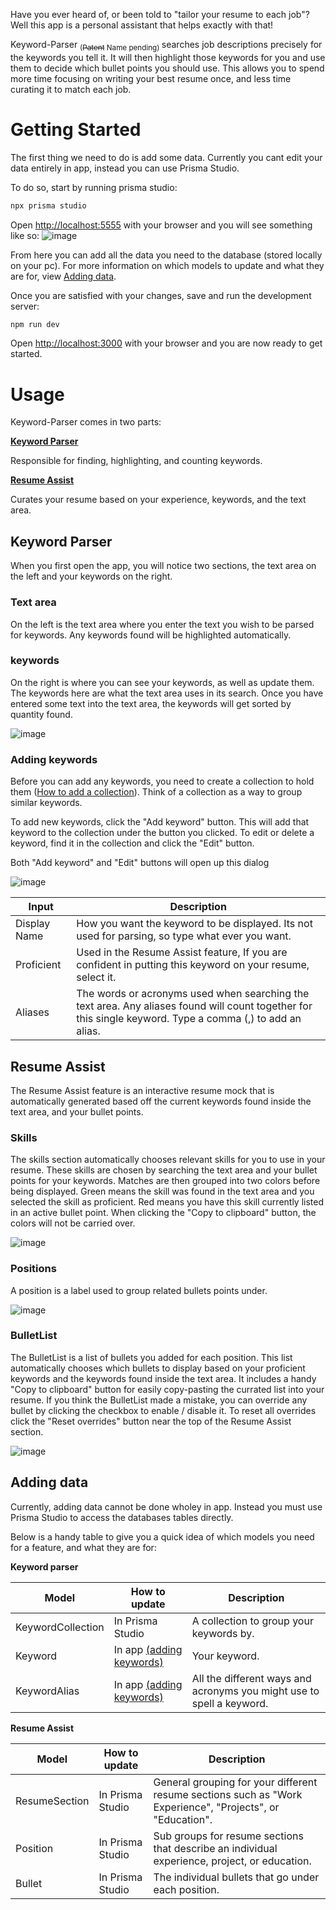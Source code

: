 Have you ever heard of, or been told to "tailor your resume to each job"? Well this app is a personal assistant that helps exactly with that!

Keyword-Parser <sub> (~~Patent~~ Name pending) </sub> searches job descriptions precisely for the keywords you tell it. It will then highlight those keywords for you and use them to decide which bullet points you should use.
This allows you to spend more time focusing on writing your best resume once, and less time curating it to match each job.

# Getting Started

The first thing we need to do is add some data. Currently you cant edit your data entirely in app, instead you can use Prisma Studio.

To do so, start by running prisma studio:

```bash
npx prisma studio
```

Open [http://localhost:5555](http://localhost:5555) with your browser and you will see something like so:
![image](https://github.com/NSkelin/Keyword-Parser/assets/31994545/e52b3c5f-3715-40f2-94a0-e64590b049e0)

From here you can add all the data you need to the database (stored locally on your pc). For more information on which models to update and what they are for, view [Adding data](#adding-data).

Once you are satisfied with your changes, save and run the development server:

```bash
npm run dev
```

Open [http://localhost:3000](http://localhost:3000) with your browser and you are now ready to get started.

# Usage

Keyword-Parser comes in two parts:

[**Keyword Parser**](#keyword-parser)

Responsible for finding, highlighting, and counting keywords.

[**Resume Assist**](#resume-assist)

Curates your resume based on your experience, keywords, and the text area.

## Keyword Parser

When you first open the app, you will notice two sections, the text area on the left and your keywords on the right.

### Text area
On the left is the text area where you enter the text you wish to be parsed for keywords. Any keywords found will be highlighted automatically.

### keywords
On the right is where you can see your keywords, as well as update them. The keywords here are what the text area uses in its search.
Once you have entered some text into the text area, the keywords will get sorted by quantity found.

![image](https://github.com/NSkelin/Keyword-Parser/assets/31994545/8a80b6e7-31ad-40e1-b4c0-2e01af1d3259)

### Adding keywords
Before you can add any keywords, you need to create a collection to hold them ([How to add a collection](#adding-data)). Think of a collection as a way to group similar keywords.

To add new keywords, click the "Add keyword" button. This will add that keyword to the collection under the button you clicked.
To edit or delete a keyword, find it in the collection and click the "Edit" button.

Both "Add keyword" and "Edit" buttons will open up this dialog

![image](https://github.com/NSkelin/Keyword-Parser/assets/31994545/e2eee3c6-2442-4ef4-8d86-603f55d78512)


| Input | Description |
| --- | --- |
| Display Name | How you want the keyword to be displayed. Its not used for parsing, so type what ever you want. |
| Proficient | Used in the Resume Assist feature, If you are confident in putting this keyword on your resume, select it. |
| Aliases | The words or acronyms used when searching the text area. Any aliases found will count together for this single keyword. Type a comma (,) to add an alias. |

## Resume Assist
The Resume Assist feature is an interactive resume mock that is automatically generated based off the current keywords found inside the text area, and your bullet points.

### Skills
The skills section automatically chooses relevant skills for you to use in your resume. These skills are chosen by searching the text area and your bullet points for your keywords.
Matches are then grouped into two colors before being displayed. Green means the skill was found in the text area and you selected the skill as proficient.
Red means you have this skill currently listed in an active bullet point.
When clicking the "Copy to clipboard" button, the colors will not be carried over.

![image](https://github.com/NSkelin/Keyword-Parser/assets/31994545/e0c4dbd5-f064-4cc2-996c-8e8998474529)


### Positions
A position is a label used to group related bullets points under.

![image](https://github.com/NSkelin/Keyword-Parser/assets/31994545/1d83f2aa-970a-4694-a4e2-66f1d0d33c3c)

### BulletList
The BulletList is a list of bullets you added for each position. This list automatically chooses which bullets to display based on your proficient keywords and the keywords found inside the text area.
It includes a handy "Copy to clipboard" button for easily copy-pasting the currated list into your resume. If you think the BulletList made a mistake, you can override any bullet by clicking the
checkbox to enable / disable it. To reset all overrides click the "Reset overrides" button near the top of the Resume Assist section.

![image](https://github.com/NSkelin/Keyword-Parser/assets/31994545/e91e8fa9-c622-4ce0-9b9e-c1356a8e0631)


## Adding data
Currently, adding data cannot be done wholey in app. Instead you must use Prisma Studio to access the databases tables directly.

Below is a handy table to give you a quick idea of which models you need for a feature, and what they are for:

**Keyword parser**

| Model | How to update | Description |
| --- | --- | --- |
| KeywordCollection | In Prisma Studio | A collection to group your keywords by. |
| Keyword | In app [(adding keywords)](#adding-keywords) | Your keyword. |
| KeywordAlias | In app [(adding keywords)](#adding-keywords) | All the different ways and acronyms you might use to spell a keyword. |

**Resume Assist**

| Model | How to update | Description |
| --- | --- | --- |
| ResumeSection | In Prisma Studio | General grouping for your different resume sections such as "Work Experience", "Projects", or "Education". |
| Position | In Prisma Studio | Sub groups for resume sections that describe an individual experience, project, or education. |
| Bullet | In Prisma Studio | The individual bullets that go under each position. |
